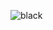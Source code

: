 ![black](https://user-images.githubusercontent.com/93042298/181907746-db0a83dc-8d7e-4a24-b808-afb50579706e.png)




